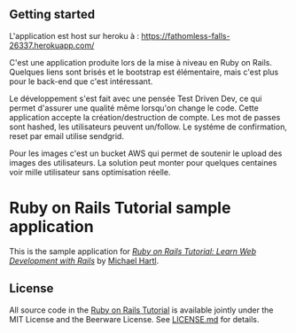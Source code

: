 

## Getting started

L'application est host sur heroku à : https://fathomless-falls-26337.herokuapp.com/

C'est une application produite lors de la mise à niveau en Ruby on Rails.
Quelques liens sont brisés et le bootstrap est élémentaire, mais c'est plus pour le back-end que c'est intéressant.

Le développement s'est fait avec une pensée Test Driven Dev, ce qui permet d'assurer une qualité même lorsqu'on change le code.
Cette application accepte la création/destruction de compte.
Les mot de passes sont hashed, les utilisateurs peuvent un/follow.
Le systéme de confirmation, reset par email utilise sendgrid.

Pour les images c'est un bucket AWS qui permet de soutenir le upload des images des utilisateurs.
La solution peut monter pour quelques centaines voir mille utilisateur sans optimisation réelle.


# Ruby on Rails Tutorial sample application

This is the sample application for
[*Ruby on Rails Tutorial:
Learn Web Development with Rails*](http://www.railstutorial.org/)
by [Michael Hartl](http://www.michaelhartl.com/).

## License

All source code in the [Ruby on Rails Tutorial](http://railstutorial.org/)
is available jointly under the MIT License and the Beerware License. See
[LICENSE.md](LICENSE.md) for details.
